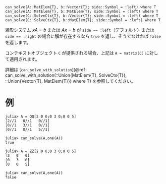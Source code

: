 ```
can_solve(A::MatElem{T}, b::Vector{T}; side::Symbol = :left) where T
can_solve(A::MatElem{T}, b::MatElem{T}; side::Symbol = :left) where T
can_solve(C::SolveCtx{T}, b::Vector{T}; side::Symbol = :left) where T
can_solve(C::SolveCtx{T}, b::MatElem{T}; side::Symbol = :left) where T
```

線形システム $xA = b$ または $Ax = b$ が `side == :left`（デフォルト）または `side == :right` の場合に解が存在するなら `true` を返し、そうでなければ `false` を返します。

コンテキストオブジェクト `C` が提供される場合、上記は `A = matrix(C)` に対して適用されます。

詳細は [`can_solve_with_solution`](@ref can_solve_with_solution(::Union{MatElem{T}, SolveCtx{T}}, ::Union{Vector{T}, MatElem{T}}) where T) を参照してください。

# 例

```jldoctest
julia> A = QQ[2 0 0;0 3 0;0 0 5]
[2//1   0//1   0//1]
[0//1   3//1   0//1]
[0//1   0//1   5//1]

julia> can_solve(A,one(A))
true

julia> A = ZZ[2 0 0;0 3 0;0 0 5]
[2   0   0]
[0   3   0]
[0   0   5]

julia> can_solve(A,one(A))
false
```
